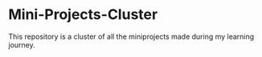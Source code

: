 # Mini-Projects-Cluster
This repository is a cluster of all the miniprojects made during my learning journey.
